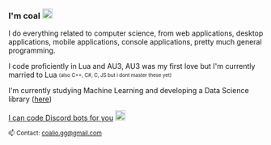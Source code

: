 ### I'm coal <img src="https://cdn.discordapp.com/emojis/606803430408716288.png?v=1" width="20" height="20" />

I do everything related to computer science, from web applications, desktop applications, mobile applications, console applications, pretty much general programming.

I code proficiently in Lua and AU3, AU3 was my first love but I'm currently married to Lua <sub><sup>(also C++, C#, C, JS but i dont master these yet)</sup></sub>

I'm currently studying Machine Learning and developing a Data Science library ([here](https://github.com/coalio/assistant))

[I can code Discord bots for you](https://www.fiverr.com/coalio/make-discord-bots-for-you) <img src="https://cdn.discordapp.com/emojis/595225921133215754.gif?v=1" width="20" height="20"/>

<sub>📫 Contact: coalio.gg@gmail.com</sub>
